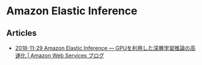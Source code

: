 # Amazon Elastic Inference

## Articles

- [2018-11-29 Amazon Elastic Inference — GPUを利用した深層学習推論の高速化 | Amazon Web Services ブログ](https://aws.amazon.com/jp/blogs/news/amazon-elastic-inference-gpu-powered-deep-learning-inference-acceleration/)